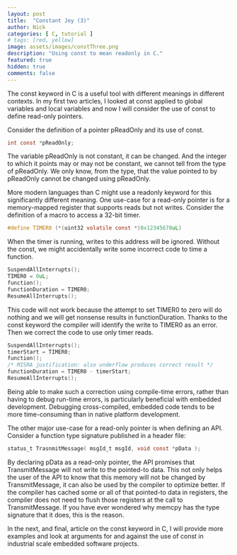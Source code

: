 ```yaml
---
layout: post
title:  "Constant Joy (3)"
author: Nick
categories: [ C, tutorial ]
# tags: [red, yellow]
image: assets/images/constThree.png
description: "Using const to mean readonly in C."
featured: true
hidden: true
comments: false
---
```


The const keyword in C is a useful tool with different meanings in different contexts. In my first two articles, I looked at const applied to global variables and local variables and now I will consider the use of const to define read-only pointers.

Consider the definition of a pointer pReadOnly and its use of const.
```c
int const *pReadOnly;
```
The variable pReadOnly is not constant, it can be changed. And the integer to which it points may or may not be constant, we cannot tell from the type of pReadOnly. We only know, from the type, that the value pointed to by pReadOnly cannot be changed using pReadOnly.

More modern languages than C might use a readonly keyword for this significantly different meaning.
One use-case for a read-only pointer is for a memory-mapped register that supports reads but not writes.
Consider the definition of a macro to access a 32-bit timer.
```c
#define TIMER0 (*(uint32 volatile const *)0x12345678uL)
```
When the timer is running, writes to this address will be ignored. Without the const, we might accidentally write some incorrect code to time a function.
```c
SuspendAllInterrupts();
TIMER0 = 0uL;
function();
functionDuration = TIMER0;
ResumeAllInterrupts();
```
This code will not work because the attempt to set TIMER0 to zero will do nothing and we will get nonsense results in functionDuration. Thanks to the const keyword the compiler will identify the write to TIMER0 as an error. Then we correct the code to use only timer reads.
```c
SuspendAllInterrupts();
timerStart = TIMER0;
function();
/* MISRA justification: also underflow produces correct result */
functionDuration = TIMER0 - timerStart;
ResumeAllInterrupts();
```
Being able to make such a correction using compile-time errors, rather than having to debug run-time errors, is particularly beneficial with embedded development. Debugging cross-compiled, embedded code tends to be more time-consuming than in native platform development.

The other major use-case for a read-only pointer is when defining an API. Consider a function type signature published in a header file:
```c
status_t TrasnmitMessage( msgId_t msgId, void const *pData );
```
By declaring pData as a read-only pointer, the API promises that TransmitMessage will not write to the pointed-to data. This not only helps the user of the API to know that this memory will not be changed by TransmitMessage, it can also be used by the compiler to optimize better. If the compiler has cached some or all of that pointed-to data in registers, the compiler does not need to flush those registers at the call to TransmitMessage. If you have ever wondered why memcpy has the type signature that it does, this is the reason.

In the next, and final, article on the const keyword in C, I will provide more examples and look at arguments for and against the use of const in industrial scale embedded software projects.

